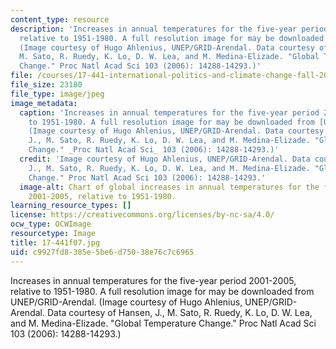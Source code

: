 ```yaml
---
content_type: resource
description: 'Increases in annual temperatures for the five-year period 2001-2005,
  relative to 1951-1980. A full resolution image for may be downloaded from UNEP/GRID-Arendal.
  (Image courtesy of Hugo Ahlenius, UNEP/GRID-Arendal. Data courtesy of Hansen, J.,
  M. Sato, R. Ruedy, K. Lo, D. W. Lea, and M. Medina-Elizade. "Global Temperature
  Change." Proc Natl Acad Sci 103 (2006): 14288-14293.)'
file: /courses/17-441-international-politics-and-climate-change-fall-2007/c9927fd8385e5be6d75038e76c7c6965_17-441f07.jpg
file_size: 23180
file_type: image/jpeg
image_metadata:
  caption: 'Increases in annual temperatures for the five-year period 2001-2005, relative
    to 1951-1980. A full resolution image for may be downloaded from [UNEP/GRID-Arendal](http://www.grida.no/).
    (Image courtesy of Hugo Ahlenius, UNEP/GRID-Arendal. Data courtesy of Hansen,
    J., M. Sato, R. Ruedy, K. Lo, D. W. Lea, and M. Medina-Elizade. "Global Temperature
    Change." _Proc Natl Acad Sci_ 103 (2006): 14288-14293.)'
  credit: 'Image courtesy of Hugo Ahlenius, UNEP/GRID-Arendal. Data courtesy of Hansen,
    J., M. Sato, R. Ruedy, K. Lo, D. W. Lea, and M. Medina-Elizade. "Global Temperature
    Change." Proc Natl Acad Sci 103 (2006): 14288-14293.'
  image-alt: Chart of global increases in annual temperatures for the five-year period
    2001-2005, relative to 1951-1980.
learning_resource_types: []
license: https://creativecommons.org/licenses/by-nc-sa/4.0/
ocw_type: OCWImage
resourcetype: Image
title: 17-441f07.jpg
uid: c9927fd8-385e-5be6-d750-38e76c7c6965
---
```

Increases in annual temperatures for the five-year period 2001-2005, relative to 1951-1980. A full resolution image for may be downloaded from UNEP/GRID-Arendal. (Image courtesy of Hugo Ahlenius, UNEP/GRID-Arendal. Data courtesy of Hansen, J., M. Sato, R. Ruedy, K. Lo, D. W. Lea, and M. Medina-Elizade. "Global Temperature Change." Proc Natl Acad Sci 103 (2006): 14288-14293.)